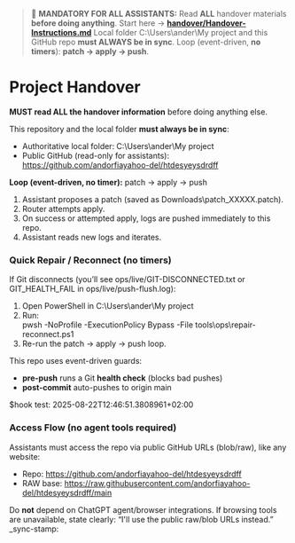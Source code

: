 <!-- HANDOVER-BANNER v1 -->
> 🚨 **MANDATORY FOR ALL ASSISTANTS:** Read **ALL** handover materials **before doing anything**.
> Start here → **[handover/Handover-Instructions.md](handover/Handover-Instructions.md)**
> Local folder C:\Users\ander\My project and this GitHub repo **must ALWAYS be in sync**.
> Loop (event-driven, **no timers**): **patch → apply → push**.
<!-- /HANDOVER-BANNER -->
# Project Handover

**MUST read ALL the handover information** before doing anything else.

This repository and the local folder **must always be in sync**:
- Authoritative local folder: C:\Users\ander\My project
- Public GitHub (read-only for assistants): https://github.com/andorfiayahoo-del/htdesyeysdrdff

**Loop (event-driven, no timer):** patch → apply → push
1) Assistant proposes a patch (saved as Downloads\patch_XXXXX.patch).
2) Router attempts apply.
3) On success or attempted apply, logs are pushed immediately to this repo.
4) Assistant reads new logs and iterates.

<!-- sync-stamp: 2025-08-22T08:02:11.505Z -->

<!-- REPAIR-RECONNECT:BEGIN -->
### Quick Repair / Reconnect (no timers)
If Git disconnects (you’ll see ops/live/GIT-DISCONNECTED.txt or GIT_HEALTH_FAIL in ops/live/push-flush.log):

1) Open PowerShell in C:\Users\ander\My project
2) Run:  
   pwsh -NoProfile -ExecutionPolicy Bypass -File tools\ops\repair-reconnect.ps1
3) Re-run the patch → apply → push loop.

This repo uses event-driven guards:
- **pre-push** runs a Git **health check** (blocks bad pushes)
- **post-commit** auto-pushes to origin main
<!-- REPAIR-RECONNECT:END -->


$hook test: 2025-08-22T12:46:51.3808961+02:00

<!--  -->
### Access Flow (no agent tools required)
Assistants must access the repo via public GitHub URLs (blob/raw), like any website:
- Repo: https://github.com/andorfiayahoo-del/htdesyeysdrdff
- RAW base: https://raw.githubusercontent.com/andorfiayahoo-del/htdesyeysdrdff/main

Do **not** depend on ChatGPT agent/browser integrations. If browsing tools are unavailable,
state clearly: “I'll use the public raw/blob URLs instead.”
_sync-stamp: 
<!--  -->





